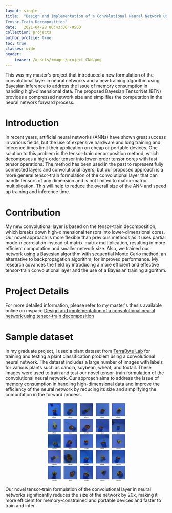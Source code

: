 ```yaml
---
layout: single
title:  "Design and Implementation of a Convolutional Neural Network Using
Tensor-Train Decomposition"
date:   2021-04-28 00:43:00 -0500
collection: projects
author_profile: true
toc: true
classes: wide
header:
    teaser: /assets/images/project_CNN.png
---
```


This was my master's project that introduced a new formulation of the convolutional layer in neural networks and a new training algorithm using Bayesian inference to address the issue of memory consumption in handling high-dimensional data. The proposed Bayesian TensorNet (BTN) provides a compressed network size and simplifies the computation in the neural network forward process.

# Introduction
In recent years, artificial neural networks (ANNs) have shown great success in various fields, but the use of expensive hardware and long training and inference times limit their application on cheap or portable devices. One solution to this problem is the tensor-train decomposition method, which decomposes a high-order tensor into lower-order tensor cores with fast tensor operations. The method has been used in the past to represent fully connected layers and convolutional layers, but our proposed approach is a more general tensor-train formulation of the convolutional layer that can handle tensors of any dimension and is not limited to matrix-matrix multiplication. This will help to reduce the overall size of the ANN and speed up training and inference time.

# Contribution
My new convolutional layer is based on the tensor-train decomposition, which breaks down high-dimensional tensors into lower-dimensional cores. Our novel approach is more flexible than previous methods as it uses partial mode-n correlation instead of matrix-matrix multiplication, resulting in more efficient computation and smaller network size. Also, we trained our network using a Bayesian algorithm with sequential Monte Carlo method, an alternative to backpropagation algorithm, for improved performance. My research advances the field by introducing a more efficient and effective tensor-train convolutional layer and the use of a Bayesian training algorithm.

# Project Details
For more detailed information, please refer to my master's thesis available online on mspace <a href="https://mspace.lib.umanitoba.ca/handle/1993/36582">Design and implementation of a convolutional neural network using tensor-train decomposition</a>

# Sample dataset
In my graduate project, I used a plant dataset from <a href="https://www.acs.uwinnipeg.ca/terrabyte/">TerraByte Lab</a> for training and testing a plant classification problem using a convolutional neural network. The dataset includes a large number of images with labels for various plants such as canola, soybean, wheat, and foxtail. These images were used to train and test our novel tensor-train formulation of the convolutional neural network. Our approach aims to address the issue of memory consumption in handling high-dimensional data and improve the efficiency of the neural network by reducing its size and simplifying the computation in the forward process.
<style>
.center {
  display: block;
  margin-left: auto;
  margin-right: auto;
  min-width: 30%;
  max-width: 50%;
  width: 50vw;
}
</style>
<img class="center" src="/assets/images/project_CNN_data.png" alt="Sample of my training dataset."> 

Our novel tensor-train formulation of the convolutional layer in neural networks significantly reduces the size of the network by 20x, making it more efficient for memory-constrained and portable devices and faster to train and infer.



